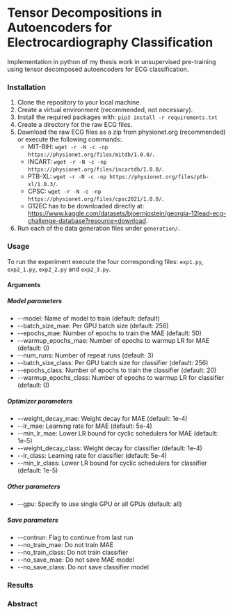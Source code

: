 # Tensor Decompositions in Autoencoders for Electrocardiography Classification
Implementation in python of my thesis work in unsupervised pre-training using tensor decomposed autoencoders for ECG classification.


### Installation
1. Clone the repository to your local machine.
2. Create a virtual environment (recommended, not necessary).
2. Install the required packages with: `pip3 install -r requirements.txt`
3. Create a directory for the raw ECG files.
4. Download the raw ECG files as a zip from physionet.org (recommended) or execute the following commands:.
    - MIT-BIH: `wget -r -N -c -np https://physionet.org/files/mitdb/1.0.0/`.
    - INCART: `wget -r -N -c -np https://physionet.org/files/incartdb/1.0.0/`.
    - PTB-XL: `wget -r -N -c -np https://physionet.org/files/ptb-xl/1.0.3/`.
    - CPSC: `wget -r -N -c -np https://physionet.org/files/cpsc2021/1.0.0/`.
    - G12EC has to be downloaded directly at: https://www.kaggle.com/datasets/bjoernjostein/georgia-12lead-ecg-challenge-database?resource=download.
5. Run each of the data generation files under `generation/`.

### Usage
To run the experiment execute the four corresponding files: `exp1.py`, `exp2_1.py`, `exp2_2.py` and `exp2_3.py`.

#### Arguments
##### Model parameters
- --model: Name of model to train (default: default)
- --batch_size_mae: Per GPU batch size (default: 256)
- --epochs_mae: Number of epochs to train the MAE (default: 50)
- --warmup_epochs_mae: Number of epochs to warmup LR for MAE (default: 0)
- --num_runs: Number of repeat runs (default: 3)
- --batch_size_class: Per GPU batch size for classifier (default: 256)
- --epochs_class: Number of epochs to train the classifier (default: 20)
- --warmup_epochs_class: Number of epochs to warmup LR for classifier (default: 0)

##### Optimizer parameters
- --weight_decay_mae: Weight decay for MAE (default: 1e-4)
- --lr_mae: Learning rate for MAE (default: 5e-4)
- --min_lr_mae: Lower LR bound for cyclic schedulers for MAE (default: 1e-5)
- --weight_decay_class: Weight decay for classifier (default: 1e-4)
- --lr_class: Learning rate for classifier (default: 5e-4)
- --min_lr_class: Lower LR bound for cyclic schedulers for classifier (default: 1e-5)

##### Other parameters
- --gpu: Specify to use single GPU or all GPUs (default: all)

##### Save parameters
- --contrun: Flag to continue from last run
- --no_train_mae: Do not train MAE
- --no_train_class: Do not train classifier
- --no_save_mae: Do not save MAE model
- --no_save_class: Do not save classifier model


### Results




### Abstract
